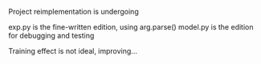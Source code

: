Project reimplementation is undergoing

exp.py is the fine-written edition, using arg.parse()
model.py is the edition for debugging and testing

Training effect is not ideal, improving...

